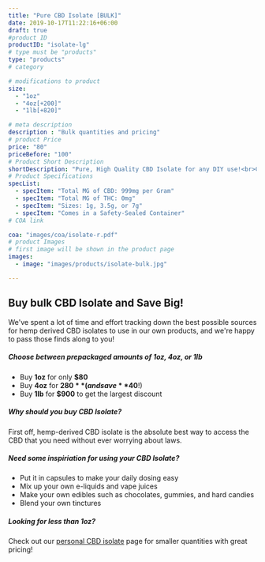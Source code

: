 ```yaml
---
title: "Pure CBD Isolate [BULK]"
date: 2019-10-17T11:22:16+06:00
draft: true
#product ID
productID: "isolate-lg"
# type must be "products"
type: "products"
# category 

# modifications to product
size:
  - "1oz"
  - "4oz[+200]"
  - "1lb[+820]"

# meta description
description : "Bulk quantities and pricing"
# product Price
price: "80"
priceBefore: "100"
# Product Short Description
shortDescription: "Pure, High Quality CBD Isolate for any DIY use!<br>Choose between **1oz**, **4oz**, or **1lb** quantities in your cart."
# Product Specifications
specList:
  - specItem: "Total MG of CBD: 999mg per Gram"
  - specItem: "Total MG of THC: 0mg"
  - specItem: "Sizes: 1g, 3.5g, or 7g"
  - specItem: "Comes in a Safety-Sealed Container"
# COA link

coa: "images/coa/isolate-r.pdf"
# product Images
# first image will be shown in the product page
images:
  - image: "images/products/isolate-bulk.jpg"

---
```


## Buy bulk CBD Isolate and Save Big!

We've spent a lot of time and effort tracking down the best possible sources for hemp derived CBD isolates to use in our own products, and we're happy to pass those finds along to you!

##### Choose between prepackaged amounts of **1oz**, **4oz**, or **1lb**
* Buy **1oz** for only **$80**
* Buy **4oz** for **$280** (and save **$40**!)
* Buy **1lb** for **$900** to get the largest discount

##### Why should you buy CBD Isolate?
First off, hemp-derived CBD isolate is the absolute best way to access the CBD that you need without ever worrying about laws.

##### Need some inspiriation for using your CBD Isolate?
* Put it in capsules to make your daily dosing easy
* Mix up your own e-liquids and vape juices
* Make your own edibles such as chocolates, gummies, and hard candies
* Blend your own tinctures

##### Looking for less than 1oz?
Check out our [personal CBD isolate]() page for smaller quantities with great pricing!